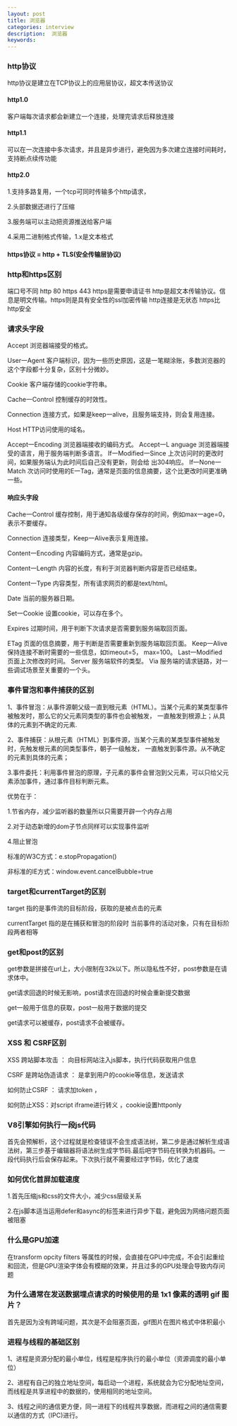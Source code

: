 ```yaml
---
layout: post
title: 浏览器
categories: interview
description:  浏览器
keywords: 
---
```


### http协议
http协议是建立在TCP协议上的应用层协议，超文本传送协议

#### http1.0
客户端每次请求都会新建立一个连接，处理完请求后释放连接
#### http1.1
可以在一次连接中多次请求，并且是异步进行，避免因为多次建立连接时间耗时，支持断点续传功能
#### http2.0
1.支持多路复用，一个tcp可同时传输多个http请求，

2.头部数据还进行了压缩

3.服务端可以主动把资源推送给客户端

4.采用二进制格式传输，1.x是文本格式

#### https协议  =  http + TLS(安全传输层协议)

### http和https区别
端口号不同 http 80 https 443
https是需要申请证书
http是超文本传输协议。信息是明文传输。https则是具有安全性的ssl加密传输
http连接是无状态 https比http安全

### 请求头字段
Accept  浏览器端接受的格式。

User一Agent 客户端标识，因为一些历史原因，这是一笔糊涂账，多数浏览器的这个字段都十分复杂，区别十分微妙。

Cookie 客户端存储的cookie字符串。

Cache一Control 控制缓存的时效性。

Connection 连接方式，如果是keep一alive，且服务端支持，则会复用连接。

Host HTTP访问使用的域名。

Accept一Encoding  浏览器端接收的编码方式。
Accept一L anguage 浏览器端接受的语言，用于服务端判断多语言。
If一Modified一Since 上次访问时的更改时间，如果服务端认为此时间后自己没有更新，则会给
出304响应。
If一None一Match 次访问时使用的E一Tag，通常是页面的信息摘要，这个比更改时间更准确一些。
#### 响应头字段
Cache一Control 缓存控制，用于通知各级缓存保存的时间，例如max一age=0， 表示不要缓存。


Connection 连接类型，Keep一Alive表示复用连接。

Content一Encoding 内容编码方式，通常是gzip。

Content一Length 内容的长度，有利于浏览器判断内容是否已经结束。

Content一Type 内容类型，所有请求网页的都是text/html。

Date 当前的服务器日期。

Set一Cookie 设置cookie，可以存在多个。

Expires 过期时间，用于判断下次请求是否需要到服务端取回页面。

ETag 页面的信息摘要，用于判断是否需要重新到服务端取回页面。
Keep一Alive 保持连接不断时需要的一些信息，如timeout=5， max=100。
Last一Modified 页面上次修改的时间。
Server 服务端软件的类型。
Via 服务端的请求链路，对一些调试场景至关重要的一个头。

### 事件冒泡和事件捕获的区别
1、事件冒泡：从事件源朝父级一直到根元素（HTML）。当某个元素的某类型事件被触发时，那么它的父元素同类型的事件也会被触发，
一直触发到根源上；从具体的元素到不确定的元素.

2、事件捕获：从根元素（HTML）到事件源，当某个元素的某类型事件被触发时，先触发根元素的同类型事件，朝子一级触发，
一直触发到事件源。从不确定的元素到具体的元素；

3.事件委托：利用事件冒泡的原理，子元素的事件会冒泡到父元素，可以只给父元素添加事件，通过事件目标判断元素。

优势在于： 

1.节省内存，减少监听器的数量所以只需要开辟一个内存占用 

2.对于动态新增的dom子节点同样可以实现事件监听

4.阻止冒泡

标准的W3C方式：e.stopPropagation()

非标准的IE方式：window.event.cancelBubble=true 

### target和currentTarget的区别
target 指的是事件流的目标阶段，获取的是被点击的元素

currentTarget 指的是在捕获和冒泡的阶段时 当前事件的活动对象，只有在目标阶段两者相等

### get和post的区别
get参数是拼接在url上，大小限制在32k以下。所以隐私性不好，post参数是在请求体中。

get请求回退的时候无影响，post请求在回退的时候会重新提交数据

get一般用于信息的获取，post一般用于数据的提交

get请求可以被缓存，post请求不会被缓存。

### XSS 和 CSRF区别
XSS 跨站脚本攻击 ： 向目标网站注入js脚本，执行代码获取用户信息

CSRF 是跨站伪造请求 ： 是拿到用户的cookie等信息，发送请求

如何防止CSRF ： 请求加token ，

如何防止XSS：对script iframe进行转义 ，cookie设置httponly 

### V8引擎如何执行一段js代码
首先会预解析，这个过程就是检查错误不会生成语法树，第二步是通过解析生成语法树，第三步基于编辑器将语法树生成字节码.最后吧字节码在转换为机器码。一段代码执行后会保存起来。下次执行就不需要经过字节码，优化了速度

### 如何优化首屏加载速度
1.首先压缩js和css的文件大小，减少css层级关系

2.在js脚本适当运用defer和async的标签来进行异步下载，避免因为网络问题页面被阻塞

### 什么是GPU加速
在transform opcity filters 等属性的时候，会直接在GPU中完成，不会引起重绘和回流，但是GPU渲染字体会有模糊的效果，并且过多的GPU处理会导致内存问题

### 为什么通常在发送数据埋点请求的时候使用的是 1x1 像素的透明 gif 图片？
首先是因为没有跨域问题，其次是不会阻塞页面，gif图片在图片格式中体积最小


### 进程与线程的基础区别
1、进程是资源分配的最小单位，线程是程序执行的最小单位（资源调度的最小单位）

2、进程有自己的独立地址空间，每启动一个进程，系统就会为它分配地址空间，而线程是共享进程中的数据的，使用相同的地址空间。

3、线程之间的通信更方便，同一进程下的线程共享数据，而进程之间的通信需要以通信的方式（IPC)进行。
